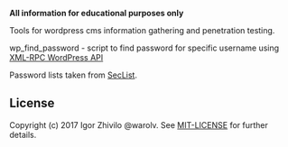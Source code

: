 **All information for educational purposes only**

Tools for wordpress cms information gathering and penetration testing.

wp_find_password - script to find password for specific username using [XML-RPC WordPress API](https://codex.wordpress.org/XML-RPC_WordPress_API/Users)

Password lists taken from [SecList](https://github.com/danielmiessler/SecLists/tree/master/Passwords).

## License

Copyright (c) 2017 Igor Zhivilo @warolv. See [MIT-LICENSE](https://en.wikipedia.org/wiki/MIT_License) for further details.
